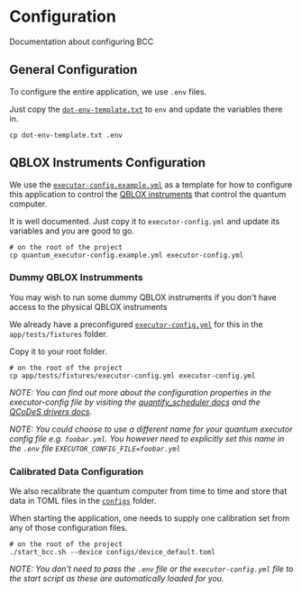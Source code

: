 # Configuration

Documentation about configuring BCC

## General Configuration

To configure the entire application, we use `.env` files.   

Just copy the [`dot-env-template.txt`](../dot-env-template.txt) to `env` and update the variables there in.

```shell
cp dot-env-template.txt .env
```

## QBLOX Instruments Configuration

We use the [`executor-config.example.yml`](../executor-config.example.yml) as a template for how to configure this application
to control the [QBLOX instruments](https://qblox-qblox-instruments.readthedocs-hosted.com/en/main/index.html) that control the quantum computer. 

It is well documented. Just copy it to `executor-config.yml` and update its variables and you are good to go.

```shell
# on the root of the project
cp quantum_executor-config.example.yml executor-config.yml
```

### Dummy QBLOX Instrumments

You may wish to run some dummy QBLOX instruments if you don't have access to the physical QBLOX instruments

We already have a preconfigured [`executor-config.yml`](../app/tests/fixtures/executor-config.yml) for this in the 
`app/tests/fixtures` folder.   

Copy it to your root folder.

```shell
# on the root of the project
cp app/tests/fixtures/executor-config.yml executor-config.yml
```

_NOTE: You can find out more about the configuration properties in the executor-config file by 
visiting the [quantify_scheduler docs](https://quantify-os.org/docs/quantify-scheduler/dev/reference/qblox/Cluster.html)
and the [QCoDeS drivers docs](https://microsoft.github.io/Qcodes/)._  

_NOTE: You could choose to use a different name for your quantum executor config file e.g. `foobar.yml`.
You however need to explicitly set this name in the `.env` file `EXECUTOR_CONFIG_FILE=foobar.yml`_  

### Calibrated Data Configuration

We also recalibrate the quantum computer from time to time and store that data in TOML files in the [`configs`](../configs) folder.  

When starting the application, one needs to supply one calibration set from any of those configuration files.

```shell
# on the root of the project
./start_bcc.sh --device configs/device_default.toml
```

_NOTE: You don't need to pass the `.env` file or the `executor-config.yml` file to the start script as these are 
automatically loaded for you._  

